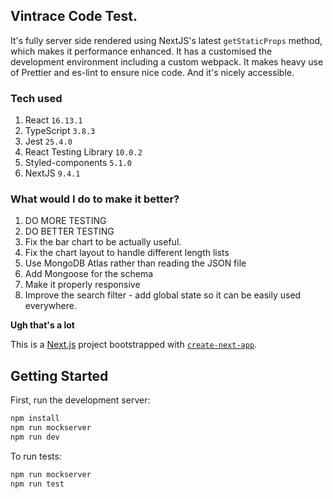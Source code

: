 ## Vintrace Code Test. 

It's fully server side rendered using NextJS's latest `getStaticProps` method, which makes it performance enhanced. It has a  customised the development environment including a custom webpack. It makes heavy use of Prettier and es-lint to ensure nice code. And it's nicely accessible. 

### Tech used

1. React `16.13.1`
2. TypeScript `3.8.3`
3. Jest `25.4.0`
4. React Testing Library `10.0.2`
5. Styled-components `5.1.0`
6. NextJS `9.4.1`

### What would I do to make it better? 

1. DO MORE TESTING
2. DO BETTER TESTING
3. Fix the bar chart to be actually useful. 
4. Fix the chart layout to handle different length lists
5. Use MongoDB Atlas rather than reading the JSON file
6. Add Mongoose for the schema
7. Make it properly responsive
8. Improve the search filter - add global state so it can be easily used everywhere. 

**Ugh that's a lot**

This is a [Next.js](https://nextjs.org/) project bootstrapped with [`create-next-app`](https://github.com/zeit/next.js/tree/canary/packages/create-next-app).

## Getting Started

First, run the development server:

```bash
npm install
npm run mockserver
npm run dev
```
To run tests:

```bash
npm run mockserver
npm run test
```
